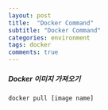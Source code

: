 ```yaml
---
layout: post
title:  "Docker Command"
subtitle: "Docker Command"
categories: environment
tags: docker
comments: true
---
```



##### Docker 이미지 가져오기
```
docker pull [image name]
```

